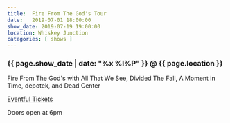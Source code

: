 ```yaml
---
title:  Fire From The God's Tour
date:   2019-07-01 18:00:00
show_date: 2019-07-19 19:00:00
location: Whiskey Junction
categories: [ shows ]
---
```

### {{ page.show_date | date: "%x %I%P" }} @ {{ page.location }}

Fire From The God's
  with All That We See, Divided The Fall, A Moment in Time, depotek, and Dead Center

[Eventful Tickets](https://minneapolis.eventful.com/events/fire-gods-/E0-001-126542642-1)

Doors open at 6pm